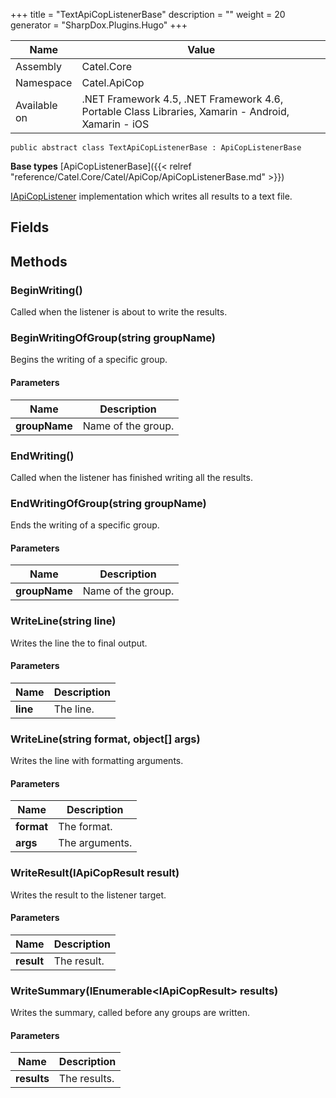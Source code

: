 

+++
title = "TextApiCopListenerBase" 
description = ""
weight = 20
generator = "SharpDox.Plugins.Hugo"
+++

Name|Value
---|---
Assembly|Catel.Core
Namespace|Catel.ApiCop
Available on|.NET Framework 4.5, .NET Framework 4.6, Portable Class Libraries, Xamarin - Android, Xamarin - iOS

```
public abstract class TextApiCopListenerBase : ApiCopListenerBase
```

**Base types**
[ApiCopListenerBase]({{< relref "reference/Catel.Core/Catel/ApiCop/ApiCopListenerBase.md" >}})

[IApiCopListener](#) implementation which writes all results to a text file.

## Fields

## Methods

### BeginWriting()

Called when the listener is about to write the results.

### BeginWritingOfGroup(string groupName)

Begins the writing of a specific group.

#### Parameters

Name|Description
---|---
**groupName**|Name of the group.

### EndWriting()

Called when the listener has finished writing all the results.

### EndWritingOfGroup(string groupName)

Ends the writing of a specific group.

#### Parameters

Name|Description
---|---
**groupName**|Name of the group.

### WriteLine(string line)

Writes the line the to final output.

#### Parameters

Name|Description
---|---
**line**|The line.

### WriteLine(string format, object[] args)

Writes the line with formatting arguments.

#### Parameters

Name|Description
---|---
**format**|The format.
**args**|The arguments.

### WriteResult(IApiCopResult result)

Writes the result to the listener target.

#### Parameters

Name|Description
---|---
**result**|The result.

### WriteSummary(IEnumerable&lt;IApiCopResult&gt; results)

Writes the summary, called before any groups are written.

#### Parameters

Name|Description
---|---
**results**|The results.

